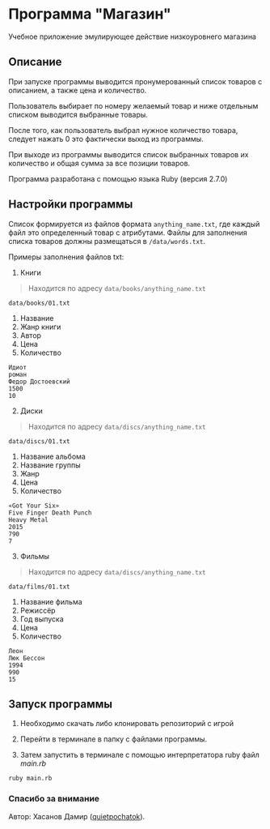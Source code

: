 # Программа "Магазин"
Учебное приложение эмулирующее действие низкоуровнего магазина
## Описание
При запуске программы выводится пронумерованный список товаров с описанием, а также  цена и количество.

Пользователь выбирает по номеру желаемый товар и ниже отдельным списком выводится выбранные товары.

После того, как пользователь выбрал нужное количество товара, следует нажать 0 это фактически выход из программы.

При выходе из программы выводится список выбранных товаров их количество и общая сумма за все позиции товаров.

Программа разработана с помощью языка Ruby (версия 2.7.0)

## Настройки программы
Список формируется из файлов формата `anything_name.txt`, где каждый файл это определенный товар с атрибутами.
Файлы для заполнения списка товаров должны размещаться в `/data/words.txt`.

Примеры заполнения файлов txt: 
1. Книги
> Находится по адресу `data/books/anything_name.txt`

`data/books/01.txt`
1. Название
2. Жанр книги
3. Автор
4. Цена
5. Количество

```
Идиот
роман
Федор Достоевский
1500
10
```
2. Диски
> Находится по адресу `data/discs/anything_name.txt`

`data/discs/01.txt`
1. Название альбома
2. Название группы
3. Жанр
4. Цена
5. Количество
```
«Got Your Six»
Five Finger Death Punch
Heavy Metal
2015
790
7
```
3. Фильмы
> Находится по адресу `data/discs/anything_name.txt`

`data/films/01.txt`
1. Название фильма
2. Режиссёр
3. Год выпуска
4. Цена
5. Количество
```
Леон
Люк Бессон
1994
990
15
```
## Запуск программы
1. Необходимо скачать либо клонировать репозиторий с игрой

2. Перейти в терминале в папку с файлами программы.

3. Затем запустить в терминале с помощью интерпретатора ruby файл <em>main.rb</em>
```
ruby main.rb
```
### Спасибо за внимание

Автор: Хасанов Дамир ([quietpochatok](https://github.com/quietpochatok)).
